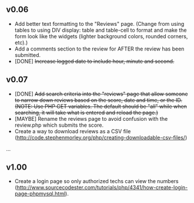 v0.06
-----

 - Add better text formatting to the "Reviews" page. (Change from using tables to using DIV display: table and table-cell to format and make the form look like the widgets (lighter background colors, rounded corners, etc).)
 - Add a comments section to the review for AFTER the review has been submitted.
 - [DONE] ~~Increase logged date to include hour, minute and second.~~
 
v0.07
-----

 - [DONE] ~~Add search criteria into the "reviews" page that allow someone to narrow down reviews based on the score, date and time, or the ID. (NOTE: Use PHP GET variables. The default should be "all" while when searching, it will take what is entered and reload the page.)~~
 - [MAYBE] Rename the reviews page to avoid confusion with the review.php which submits the score.
 - Create a way to download reviews as a CSV file (http://code.stephenmorley.org/php/creating-downloadable-csv-files/)

...

v1.00
-----
 
 - Create a login page so only authorized techs can view the numbers (http://www.sourcecodester.com/tutorials/php/4341/how-create-login-page-phpmysql.html).

